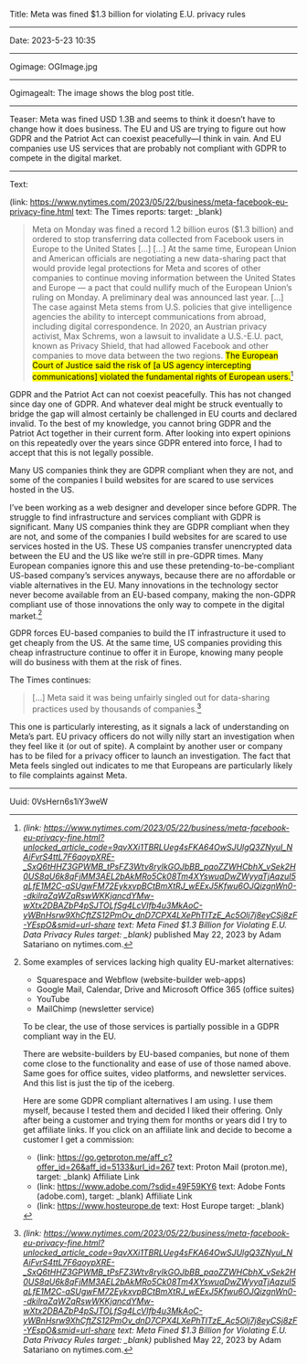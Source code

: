 Title: Meta was fined $1.3 billion for violating E.U. privacy rules

----

Date: 2023-5-23 10:35

----

Ogimage: OGImage.jpg

----

Ogimagealt: The image shows the blog post title.

----

Teaser: Meta was fined USD 1.3B and seems to think it doesn’t have to change how it does business. The EU and US are trying to figure out how GDPR and the Patriot Act can coexist peacefully—I think in vain. And EU companies use US services that are probably not compliant with GDPR to compete in the digital market.

----

Text:

(link: https://www.nytimes.com/2023/05/22/business/meta-facebook-eu-privacy-fine.html text: The Times reports\: target: _blank)

> Meta on Monday was fined a record 1.2 billion euros ($1.3 billion) and ordered to stop transferring data collected from Facebook users in Europe to the United States […]
> […]
> At the same time, European Union and American officials are negotiating a new data-sharing pact that would provide legal protections for Meta and scores of other companies to continue moving information between the United States and Europe — a pact that could nullify much of the European Union’s ruling on Monday. A preliminary deal was announced last year.
> […]
> The case against Meta stems from U.S. policies that give intelligence agencies the ability to intercept communications from abroad, including digital correspondence. In 2020, an Austrian privacy activist, Max Schrems, won a lawsuit to invalidate a U.S.-E.U. pact, known as Privacy Shield, that had allowed Facebook and other companies to move data between the two regions. <mark>The European Court of Justice said the risk of [a US agency intercepting communications] violated the fundamental rights of European users.</mark>[^nyt]

GDPR and the Patriot Act can not coexist peacefully. This has not changed since day one of GDPR. And whatever deal might be struck eventually to bridge the gap will almost certainly be challenged in EU courts and declared invalid. To the best of my knowledge, you cannot bring GDPR and the Patriot Act together in their current form. After looking into expert opinions on this repeatedly over the years since GDPR entered into force, I had to accept that this is not legally possible.

<p class=quotable>Many US companies think they are GDPR compliant when they are not, and some of the companies I build websites for are scared to use services hosted in the US.</p>

I’ve been working as a web designer and developer since before GDPR. The struggle to find infrastructure and services compliant with GDPR is significant. Many US companies think they are GDPR compliant when they are not, and some of the companies I build websites for are scared to use services hosted in the US. These US companies transfer unencrypted data between the EU and the US like we’re still in pre-GDPR times. Many European companies ignore this and use these pretending-to-be-compliant US-based company’s services anyways, because there are no affordable or viable alternatives in the EU. Many innovations in the technology sector never become available from an EU-based company, making the non-GDPR compliant use of those innovations the only way to compete in the digital market.[^gdpr]

GDPR forces EU-based companies to build the IT infrastructure it used to get cheaply from the US. At the same time, US companies providing this cheap infrastructure continue to offer it in Europe, knowing many people will do business with them at the risk of fines.

The Times continues:

> […] Meta said it was being unfairly singled out for data-sharing practices used by thousands of companies.[^nyt]

This one is particularly interesting, as it signals a lack of understanding on Meta’s part. EU privacy officers do not willy nilly start an investigation when they feel like it (or out of spite). A complaint by another user or company has to be filed for a privacy officer to launch an investigation. The fact that Meta feels singled out indicates to me that Europeans are particularly likely to file complaints against Meta.

[^nyt]: <cite>(link: https://www.nytimes.com/2023/05/22/business/meta-facebook-eu-privacy-fine.html?unlocked_article_code=9qvXXi1TBRLUeg4sFKA64OwSJUlgQ3ZNyuI_NAiFvrS4ttL7F6qoypXRE-_SxQ6tHHZ3GPWMB_tPsFZ3Wtv8ryIkGOJbBB_paoZZWHCbhX_vSek2H0US8aU6k8qFjMM3AEL2bAkMRo5Ck08Tm4XYswuaDwZWyyaTjAqzuI5aLfE1M2C-aSUgwFM72EykxvpBCtBmXtRJ_wEExJ5Kfwu6OJQizgnWn0--dkilraZqWZqRswWKKjancdYMw-wXtx2DBAZbP4pSJTOLfSg4LcVIfb4u3MkAoC-yWBnHsrw9XhCftZS12PmOv_dnD7CPX4LXePhTITzE_Ac5Olj7j8eyCSj8zF-YEspO&smid=url-share text: Meta Fined $1.3 Billion for Violating E.U. Data Privacy Rules target: _blank)</cite> published May 22, 2023 by Adam Satariano on nytimes.com.

[^gdpr]: 
    Some examples of services lacking high quality EU-market alternatives:
    
    - Squarespace and Webflow (website-builder web-apps)
    - Google Mail, Calendar, Drive and Microsoft Office 365 (office suites)
    - YouTube
    - MailChimp (newsletter service)
    
    To be clear, the use of those services is partially possible in a GDPR compliant way in the EU.
    
    There are website-builders by EU-based companies, but none of them come close to the functionality and ease of use of those named above. Same goes for office suites, video platforms, and newsletter services. And this list is just the tip of the iceberg.
    
    Here are some GDPR compliant alternatives I am using. I use them myself, because I tested them and decided I liked their offering. Only after being a customer and trying them for months or years did I try to get affiliate links. If you click on an affiliate link and decide to become a customer I get a commission:
    
    - (link: https://go.getproton.me/aff_c?offer_id=26&aff_id=5133&url_id=267 text: Proton Mail (proton.me), target: _blank) Affiliate Link
    - (link: https://www.adobe.com/?sdid=49F59KY6 text: Adobe Fonts (adobe.com), target: _blank) Affiliate Link
    - (link: https://www.hosteurope.de text: Host Europe target: _blank)

----

Uuid: 0VsHern6s1iY3weW
